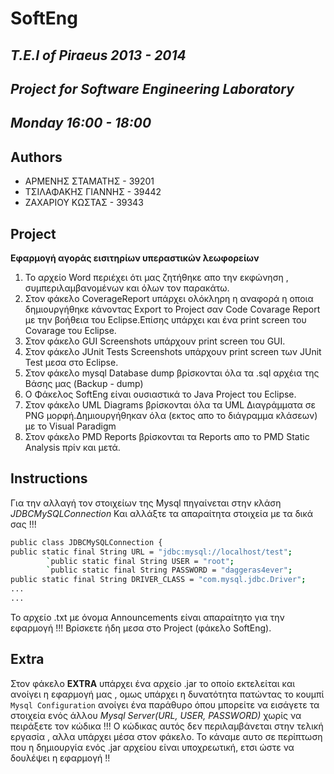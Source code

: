 **SoftEng**
===========
*T.E.I of Piraeus 2013 - 2014*
------------------------------
*Project for Software Engineering Laboratory*
---------------------------------------------
*Monday 16:00 - 18:00*
----------------------
**Authors**
-----------

* ΑΡΜΕΝΗΣ ΣΤΑΜΑΤΗΣ - 39201
* ΤΣΙΛΑΦΑΚΗΣ ΓΙΑΝΝΗΣ - 39442
* ΖΑΧΑΡΙΟΥ ΚΩΣΤΑΣ - 39343

**Project**
-----------
**Εφαρμογή αγοράς εισιτηρίων υπεραστικών λεωφορείων**

1.    Το αρχείο Word περιέχει ότι μας ζητήθηκε απο την εκφώνηση , συμπεριλαμβανομένων και όλων τον παρακάτω.
2.	Στον φάκελο CoverageReport υπάρχει ολόκληρη η αναφορά η οποια δημιουργήθηκε κάνοντας Export το Project σαν Code Covarage Report με την βοήθεια του Eclipse.Επίσης υπάρχει και ένα print screen του Covarage του Eclipse.
3.	Στον φάκελο GUI Screenshots υπάρχουν print screen του GUI.
4.	Στον φάκελο JUnit Tests Screenshots υπάρχουν print screen των JUnit Test μεσα στο Eclipse.
5.	Στον φάκελο mysql Database dump βρίσκονται όλα τα .sql αρχέια της Βάσης μας (Backup - dump)
6.	Ο Φάκελος SoftEng είναι ουσιαστικά το Java Project του Eclipse.
7.	Στον φάκελο UML Diagrams βρίσκονται όλα τα UML Διαγράμματα σε PNG μορφή.Δημιουργήθηκαν  όλα (εκτος απο το διάγραμμα κλάσεων) με το Visual Paradigm
8.  Στον φάκελο PMD Reports βρίσκονται τα Reports απο το PMD Static Analysis πρίν και μετά.

Instructions
------------
Για την αλλαγή τον στοιχείων της Mysql πηγαίνεται στην κλάση *JDBCMySQLConnection*
Και αλλάξτε τα απαραίτητα στοιχεία με τα δικά σας !!!

```sh
public class JDBCMySQLConnection {
public static final String URL = "jdbc:mysql://localhost/test";
    	`public static final String USER = "root";
    	`public static final String PASSWORD = "daggeras4ever";
public static final String DRIVER_CLASS = "com.mysql.jdbc.Driver";
...
...
```
Το αρχείο .txt με όνομα Announcements είναι απαραίτητο για την εφαρμογή !!!
Βρίσκετε ήδη μεσα στο Project (φάκελο SoftEng).

Extra
-----
Στον φάκελο **EXTRA** υπάρχει ένα αρχείο .jar το οποίο εκτελείται και ανοίγει η εφαρμογή μας , ομως υπάρχει η δυνατότητα πατώντας το κουμπί `Mysql Configuration` ανοίγει ένα παράθυρο όπου μπορείτε να εισάγετε τα στοιχεία ενός άλλου *Mysql Server(URL, USER, PASSWORD)* χωρίς να πειράξετε τον κώδικα !!! 
Ο κώδικας αυτός δεν περιλαμβάνεται στην τελική εργασία , αλλα υπάρχει μέσα στον φάκελο.  Το κάναμε αυτο σε περίπτωση που η δημιουργία ενός .jar αρχείου 
είναι υποχρεωτική, ετσι  ώστε να δουλέψει η εφαρμογή !!



    